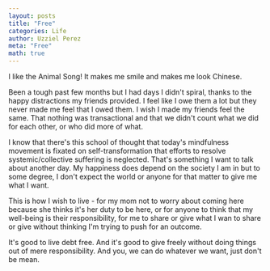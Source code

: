 ```yaml
---
layout: posts
title: "Free"
categories: Life
author: Uzziel Perez
meta: "Free"
math: true
---
```


I like the Animal Song! It makes me smile and makes me look Chinese.

Been a tough past few months but I had days I didn't spiral, thanks to the happy distractions my friends provided. I feel like I owe them a lot but they never made me feel that I owed them. I wish I made my friends feel the same. That nothing was transactional and that we didn't count what we did for each other, or who did more of what.

I know that there's this school of thought that today's mindfulness movement is fixated on self-transformation that efforts to resolve systemic/collective suffering is neglected. That's something I want to talk about another day. My happiness does depend on the society I am in but to some degree, I don't expect the world or anyone for that matter to give me what I want.

This is how I wish to live - for my mom not to worry about coming here because she thinks it's her duty to be here, or for anyone to think that my well-being is their responsibility, for me to share or give what I wan to share or give without thinking I'm trying to push for an outcome.

It's good to live debt free. And it's good to give freely without doing things out of mere responsibility. And you, we can do whatever we want, just don't be mean.
